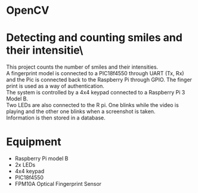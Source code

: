 # OpenCV
#  Detecting and counting smiles and their intensitie\
This project counts the number of smiles and their intensities.\
A fingerprint model is connected to a PIC18f4550 through UART (Tx, Rx) and the Pic is connected back to the Raspberry Pi through GPIO. The finger print is used as a way of authentication.\
The system is controlled by a 4x4 keypad connected to a Raspberry Pi 3 Model B.\
Two LEDs are also connected to the R pi. One blinks while the video is playing and the other one blinks when a screenshot is taken.\
Information is then stored in a database.

# Equipment
- Raspberry Pi model B
- 2x LEDs
- 4x4 keypad
- PIC18f4550
- FPM10A Optical Fingerprint Sensor
